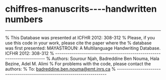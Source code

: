 # chiffres-manuscrits----handwritten numbers

--------------------------------------------------------------
% This Database was presented at ICFHR 2012: 308-312
% Please, if you use this code in your work, please cite the paper where the
% database was first presented:
MAYASTROUN: A Multilanguage Handwriting Database. ICFHR 2012: 308-312
% -------------------------------------------------------------------------
% Authors:  Sourour Njah, Badreddine Ben Nouma, Hala Bezine, Adel M. Alimi
% For problems with the code, please contact the authors: 
% To:  badreddine.ben.nouma@emt.inrs.ca 
% -------------------------------------------------------------------------
